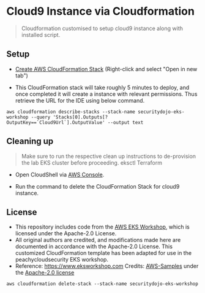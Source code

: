 # Cloud9 Instance via Cloudformation

> Cloudformation customised to setup cloud9 instance along with installed script.

## Setup 

- [Create AWS CloudFormation Stack](https://console.aws.amazon.com/cloudformation/home?region=us-west-2#/stacks/quickcreate?stackName=securitydojo-eks-workshop&templateURL=https://cf-templates-p4sqzd2p5kud-us-east-1.s3.amazonaws.com/eks-workshop-vscode.yaml) (Right-click and select "Open in new tab")

- This CloudFormation stack will take roughly 5 minutes to deploy, and once completed it will create a instance with relevant permissions. Thus retrieve the URL for the IDE using below command.
  
```
aws cloudformation describe-stacks --stack-name securitydojo-eks-workshop --query 'Stacks[0].Outputs[?OutputKey==`Cloud9Url`].OutputValue' --output text
```

## Cleaning up


> Make sure to run the respective clean up instructions to de-provision the lab EKS cluster before proceeding.
> eksctl
> Terraform

- Open CloudShell via [AWS Console](https://console.aws.amazon.com/cloudshell/home).

- Run the command to delete the CloudFormation Stack for cloud9 instance.

## License

- This repository includes code from the [AWS EKS Workshop](https://github.com/aws-samples/eks-workshop-v2/), which is licensed under the Apache-2.0 License.
- All original authors are credited, and modifications made here are documented in accordance with the Apache-2.0 License. This customized CloudFormation template has been adapted for use in the peachycloudsecurity EKS workshop.
- Reference: https://www.eksworkshop.com
    Credits: [AWS-Samples](https://github.com/aws-samples/eks-workshop-v2/) under the [Apache-2.0 license](https://github.com/aws-samples/eks-workshop-v2/?tab=Apache-2.0-1-ov-file#readme)

```
aws cloudformation delete-stack --stack-name securitydojo-eks-workshop
```
